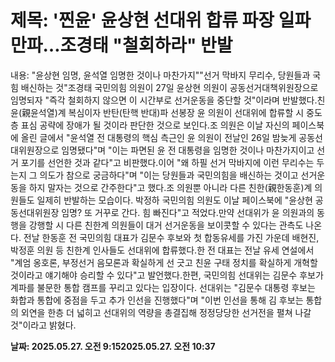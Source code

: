 # **제목: '찐윤' 윤상현 선대위 합류 파장 일파만파…조경태 "철회하라" 반발**

  내용: "윤상현 임명, 윤석열 임명한 것이나 마찬가지""선거 막바지 무리수, 당원들과 국힘 배신하는 것"조경태 국민의힘 의원이 27일 윤상현 의원이 공동선거대책위원장으로 임명되자 "즉각 철회하지 않으면 이 시간부로 선거운동을 중단할 것"이라며 반발했다.친윤(親윤석열)계 복심이자 반탄(탄핵 반대)파 선봉장 윤 의원이 선대위에 합류할 시 중도층 표심 공략에 장애가 될 것이라 판단한 것으로 보인다.조 의원은 이날 자신의 페이스북에 올린 글에서 "윤석열 전 대통령의 핵심 측근인 윤 의원이 전날인 26일 밤늦게 공동선대위원장으로 임명됐다"며 "이는 파면된 윤 전 대통령을 임명한 것이나 마찬가지이고 선거 포기를 선언한 것과 같다"고 비판했다.이어 "왜 하필 선거 막바지에 이런 무리수는 두는지 그 의도가 참으로 궁금하다"며 "이는 당원들과 국민의힘을 배신하는 것이고 선거운동을 하지 말자는 것으로 간주한다"고 했다.조 의원뿐 아니라 다른 친한(親한동훈)계 의원들도 일제히 반발하는 모습이다. 박정하 국민의힘 의원도 이날 페이스북에 "윤상현 공동선대위원장 임명? 또 거꾸로 간다. 힘 빠진다"고 적었다.만약 선대위가 윤 의원과의 동행을 강행할 시 다른 친한계 의원들이 대거 선거운동을 보이콧할 수 있다는 관측도 나온다. 전날 한동훈 전 국민의힘 대표가 김문수 후보와 첫 합동유세를 가진 가운데 배현진, 박정훈 의원 등 친한계 인사들도 선대위에 합류했다.한 전 대표는 전날 유세 연설에서 "계엄 옹호론, 부정선거 음모론과 확실하게 선 긋고 친윤 구태 정치를 확실하게 개혁할 것이라고 얘기해야 승리할 수 있다"고 발언했다.한편, 국민의힘 선대위는 김문수 후보가 계파를 불문한 통합 캠프를 꾸리고 있다는 입장이다. 선대위는 "김문수 대통령 후보는 화합과 통합에 중점을 두고 추가 인선을 진행했다"며 "이번 인선을 통해 김 후보는 통합의 외연을 한층 더 넓히고 선대위의 역량을 총결집해 정정당당한 선거전을 펼쳐 나갈 것"이라고 밝혔다.

  **날짜: 2025.05.27. 오전 9:152025.05.27. 오전 10:37**